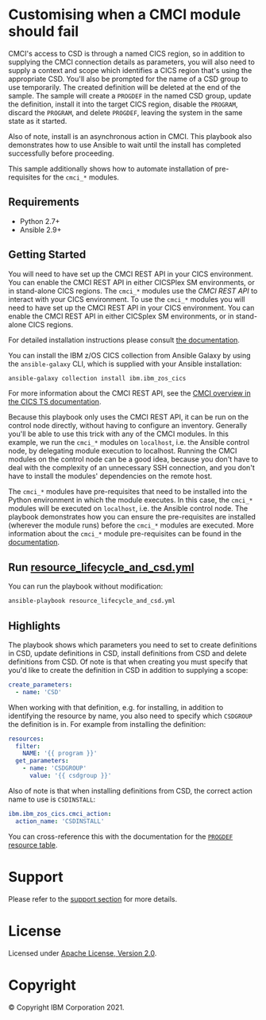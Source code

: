 # Customising when a CMCI module should fail

CMCI's access to CSD is through a named CICS region, so in addition to
supplying the CMCI connection details as parameters, you will also need to
supply a context and scope which identifies a CICS region that's using the
appropriate CSD. You'll also be prompted for the name of a CSD group to use
temporarily. The created definition will be deleted at the end of the
sample. The sample will create a `PROGDEF` in the named CSD group,
update the definition, install it into the target CICS region, disable the
`PROGRAM`, discard the `PROGRAM`, and delete `PROGDEF`, leaving the system
in the same state as it started.

Also of note, install is an asynchronous action in CMCI. This playbook also
demonstrates how to use Ansible to wait until the install has completed
successfully before proceeding.

This sample additionally shows how to automate installation of
pre-requisites for the `cmci_*` modules.

## Requirements

- Python 2.7+
- Ansible 2.9+

## Getting Started

You will need to have set up the CMCI REST API in your CICS environment. You
can enable the CMCI REST API in either CICSPlex SM environments, or in
stand-alone CICS regions. The `cmci_*` modules use the *CMCI REST API* to
interact with your CICS environment. To use the `cmci_*` modules you
will need to have set up the CMCI REST API in your CICS environment. You can
enable the CMCI REST API in either CICSplex SM environments, or in stand-alone
CICS regions.

For detailed installation instructions please consult
[the documentation](https://ibm.github.io/z_ansible_collections_doc/installation/installation.html).

You can install the IBM z/OS CICS collection from Ansible Galaxy by using the
`ansible-galaxy` CLI, which is supplied with your Ansible installation:

```bash
ansible-galaxy collection install ibm.ibm_zos_cics
```

For more information about the CMCI REST API, see the
[CMCI overview in the CICS TS documentation](https://www.ibm.com/docs/en/cics-ts/5.6?topic=environment-cics-management-client-interface-cmci).

Because this playbook only uses the CMCI REST API, it can be run on the control
node directly, without having to configure an inventory. Generally you'll be
able to use this trick with any of the CMCI modules. In this example, we run
the `cmci_*` modules on `localhost`, i.e. the Ansible control node, by delegating
module execution to localhost. Running the CMCI modules on the control node can
be a good idea, because you don't have to deal with the complexity of an
unnecessary SSH connection, and you don't have to install the modules'
dependencies on the remote host.

The `cmci_*` modules have pre-requisites that need to be installed into the
Python environment in which the module executes. In this case, the `cmci_*`
modules will be executed on `localhost`, i.e. the Ansible control node.
The playbook demonstrates how you can ensure the pre-requisites are installed
(wherever the module runs) before the `cmci_*` modules are executed. More
information about the `cmci_*` module pre-requisites can be found in the
[documentation](https://ibm.github.io/z_ansible_collections_doc/ibm_zos_cics/docs/source/requirements_managed.html).

## Run [resource_lifecycle_and_csd.yml](resource_lifecycle_and_csd.yml)

You can run the playbook without modification:

```bash
ansible-playbook resource_lifecycle_and_csd.yml
````

## Highlights

The playbook shows which parameters you need to set to create definitions in CSD,
update definitions in CSD, install definitions from CSD and delete definitions
from CSD. Of note is that when creating you must specify that you'd like to
create the definition in CSD in addition to supplying a scope:

```yaml
create_parameters:
  - name: 'CSD'
```

When working with that definition, e.g. for installing, in addition to
identifying the resource by name, you also need to specify which `CSDGROUP` the
definition is in. For example from installing the definition:

```yaml
resources:
  filter:
    NAME: '{{ program }}'
  get_parameters:
    - name: 'CSDGROUP'
      value: '{{ csdgroup }}'
```

Also of note is that when installing definitions from CSD, the correct action
name to use is `CSDINSTALL`:

```yaml
ibm.ibm_zos_cics.cmci_action:
  action_name: 'CSDINSTALL'
```

You can cross-reference this with the documentation for the
[`PROGDEF` resource table](https://www.ibm.com/docs/en/cics-ts/5.6?topic=tables-progdef-resource-table).

# Support

Please refer to the [support section](../../../../README.md/#support) for more details.

# License

Licensed under [Apache License, Version 2.0](https://opensource.org/licenses/Apache-2.0).

# Copyright

© Copyright IBM Corporation 2021.
